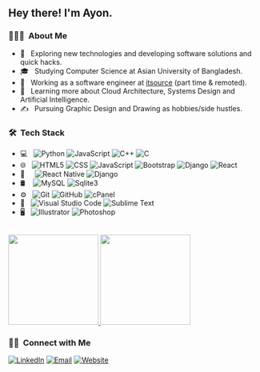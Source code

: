<h2> Hey there! I'm Ayon.</h2>

<h3> 👨🏻‍💻 &nbsp;About Me </h3>

- 🤔 &nbsp; Exploring new technologies and developing software solutions and quick hacks.
- 🎓 &nbsp; Studying Computer Science at Asian University of Bangladesh.
- 💼 &nbsp; Working as a software engineer at <a href="https://www.itsourcebd.com/">itsource</a> (part time & remoted).
- 🌱 &nbsp; Learning more about Cloud Architecture, Systems Design and Artificial Intelligence.
- ✍️ &nbsp; Pursuing Graphic Design and Drawing as hobbies/side hustles.

<h3> 🛠 &nbsp;Tech Stack</h3>

- 💻 &nbsp;
  ![Python](https://img.shields.io/badge/-Python-333333?style=flat&logo=python)
  ![JavaScript](https://img.shields.io/badge/-JavaScript-333333?style=flat&logo=JavaScript&logoColor=007396)
  ![C++](https://img.shields.io/badge/-C++-333333?style=flat&logo=C%2B%2B&logoColor=00599C)
  ![C](https://img.shields.io/badge/-C-333333?style=flat&logo=C&logoColor=276DC3)
- 🌐 &nbsp;
  ![HTML5](https://img.shields.io/badge/-HTML5-333333?style=flat&logo=HTML5)
  ![CSS](https://img.shields.io/badge/-CSS-333333?style=flat&logo=CSS3&logoColor=1572B6)
  ![JavaScript](https://img.shields.io/badge/-JavaScript-333333?style=flat&logo=javascript)
  ![Bootstrap](https://img.shields.io/badge/-Bootstrap-333333?style=flat&logo=bootstrap&logoColor=563D7C)
  ![Django](https://img.shields.io/badge/-Django-333333?style=flat&logo=django)
  ![React](https://img.shields.io/badge/-React-333333?style=flat&logo=react)
- 📱 &nbsp;&nbsp;&nbsp;
  ![React Native](https://img.shields.io/badge/-ReactNative-333333?style=flat&logo=react)
  ![Django](https://img.shields.io/badge/-Django-333333?style=flat&logo=django)
- 🛢 &nbsp;&nbsp;
  ![MySQL](https://img.shields.io/badge/-MySQL-333333?style=flat&logo=mysql)
  ![Sqlite3](https://img.shields.io/badge/-Sqlite3-333333?style=flat&logo=sqlite)
- ⚙️ &nbsp;
  ![Git](https://img.shields.io/badge/-Git-333333?style=flat&logo=git)
  ![GitHub](https://img.shields.io/badge/-GitHub-333333?style=flat&logo=github)
  ![cPanel](https://img.shields.io/badge/-cPanel-333333?style=flat&logo=cPanel)
- 🔧 &nbsp;
  ![Visual Studio Code](https://img.shields.io/badge/-Visual%20Studio%20Code-333333?style=flat&logo=visual-studio-code&logoColor=007ACC)
  ![Sublime Text](https://img.shields.io/badge/-SublimeText-333333?style=flat&logo=sublimetext)
- 🖥 &nbsp;
  ![Illustrator](https://img.shields.io/badge/-Illustrator-333333?style=flat&logo=adobe-illustrator)
  ![Photoshop](https://img.shields.io/badge/-Photoshop-333333?style=flat&logo=adobe-photoshop)

<br/>

<a href="https://github.com/GregoryAyon">
  <img height="180em" src="https://github-readme-stats.vercel.app/api?username=GregoryAyon&theme=buefy&show_icons=true" />
  <img height="180em" src="https://github-readme-stats.vercel.app/api/top-langs/?username=GregoryAyon&theme=buefy&layout=compact" />
</a>

<br/>

<h3> 🤝🏻 &nbsp;Connect with Me </h3>

<p>
<a href="#"><img alt="LinkedIn" src="https://img.shields.io/badge/LinkedIn-GregoryAyon-blue?style=flat-square&logo=linkedin"></a>
<a href="mailto:royayon229@gmail.com"><img alt="Email" src="https://img.shields.io/badge/Email-royayon229@gmail.com-blue?style=flat-square&logo=gmail"></a>
<a href="#"><img alt="Website" src="https://img.shields.io/badge/Website-www.ayon.com-blue?style=flat-square&logo=google-chrome"></a>
</p>
